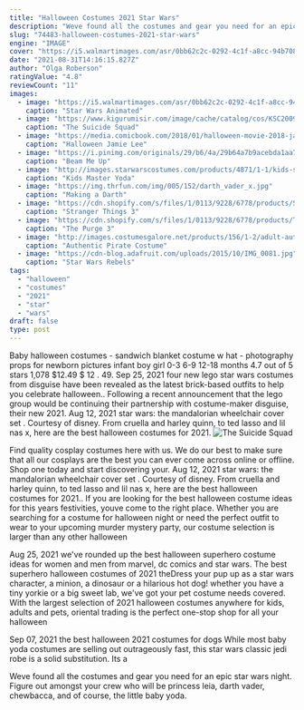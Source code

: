 ```yaml
---
title: "Halloween Costumes 2021 Star Wars"
description: "Weve found all the costumes and gear you need for an epic star wars night. Figure out amongst your crew who will be princess leia, darth vader, chewbacca, and of course, the little baby yoda."
slug: "74483-halloween-costumes-2021-star-wars"
engine: "IMAGE"
cover: "https://i5.walmartimages.com/asr/0bb62c2c-0292-4c1f-a8cc-94b7082f6aee_1.2b0e2cb18cd23b8dd729ac85d3ad41c3.jpeg"
date: "2021-08-31T14:16:15.827Z"
author: "Olga Roberson"
ratingValue: "4.8"
reviewCount: "11"
images:
  - image: "https://i5.walmartimages.com/asr/0bb62c2c-0292-4c1f-a8cc-94b7082f6aee_1.2b0e2cb18cd23b8dd729ac85d3ad41c3.jpeg"
    caption: "Star Wars Animated"
  - image: "https://www.kigurumisir.com/image/cache/catalog/cos/KSC20092702/8-880x880.jpg"
    caption: "The Suicide Squad"
  - image: "https://media.comicbook.com/2018/01/halloween-movie-2018-jamie-lee-curtis-michael-myers-1074330-1280x0.jpeg"
    caption: "Halloween Jamie Lee"
  - image: "https://i.pinimg.com/originals/29/b6/4a/29b64a7b9acebda1aa7fcd38653de368.jpg"
    caption: "Beam Me Up"
  - image: "http://images.starwarscostumes.com/products/4871/1-1/kids-star-warrior-mitts-and-slippers.jpg"
    caption: "Kids Master Yoda"
  - image: "https://img.thrfun.com/img/005/152/darth_vader_x.jpg"
    caption: "Making a Darth"
  - image: "https://cdn.shopify.com/s/files/1/0113/9228/6778/products/Stranger_Things_3_Eleven_EL_Costume_Romper_Dress_Halloween_Cosplay_Women_Girls_Romper2_1200x1200.jpg?v=1565342076"
    caption: "Stranger Things 3"
  - image: "https://cdn.shopify.com/s/files/1/0113/9228/6778/products/The_Purge_3_Cosplay_Mask_Uncle_Sam_Halloween_Cosplay_2_984c17d5-013e-4ba8-b42c-8126fa8f23e6_1200x1200.jpg?v=1535340453"
    caption: "The Purge 3"
  - image: "http://images.costumesgalore.net/products/156/1-2/adult-authentic-pirate-costume.jpg"
    caption: "Authentic Pirate Costume"
  - image: "https://cdn-blog.adafruit.com/uploads/2015/10/IMG_0081.jpg"
    caption: "Star Wars Rebels"
tags:
  - "halloween"
  - "costumes"
  - "2021"
  - "star"
  - "wars"
draft: false
type: post
---
```


Baby halloween costumes - sandwich blanket costume w hat - photography props for newborn pictures infant boy girl 0-3 6-9 12-18 months 4.7 out of 5 stars 1,078 $12.49 $ 12 . 49. Sep 25, 2021 four new lego star wars costumes from disguise have been revealed as the latest brick-based outfits to help you celebrate halloween.. Following a recent announcement that the lego group would be continuing their partnership with costume-maker disguise, their new 2021. Aug 12, 2021 star wars: the mandalorian wheelchair cover set . Courtesy of disney.  From cruella and harley quinn, to ted lasso and lil nas x, here are the best halloween costumes for 2021.
![The Suicide Squad](https://www.kigurumisir.com/image/cache/catalog/cos/KSC20092702/8-880x880.jpg "The Suicide Squad")

Find quality cosplay costumes here with us. We do our best to make sure that all our cosplays are the best you can ever come across online or offline. Shop one today and start discovering your. Aug 12, 2021 star wars: the mandalorian wheelchair cover set . Courtesy of disney.  From cruella and harley quinn, to ted lasso and lil nas x, here are the best halloween costumes for 2021.. If you are looking for the best halloween costume ideas for this years festivities, youve come to the right place. Whether you are searching for a costume for halloween night or need the perfect outfit to wear to your upcoming murder mystery party, our costume selection is larger than any other halloween
<!--inArticleAds-->

<!--galleryOne-->

Aug 25, 2021 we've rounded up the best halloween superhero costume ideas for women and men from marvel, dc comics and star wars. The best superhero halloween costumes of 2021  theDress your pup up as a star wars character, a minion, a dinosaur or a hilarious hot dog! whether you have a tiny yorkie or a big sweet lab, we've got your pet costume needs covered. With the largest selection of 2021 halloween costumes anywhere for kids, adults and pets, oriental trading is the perfect one-stop shop for all your halloween
<!--inArticleAds-->

<!--galleryTwo-->

Sep 07, 2021 the best halloween 2021 costumes for dogs  While most baby yoda costumes are selling out outrageously fast, this star wars classic jedi robe is a solid substitution. Its a
<!--galleryThree-->

Weve found all the costumes and gear you need for an epic star wars night. Figure out amongst your crew who will be princess leia, darth vader, chewbacca, and of course, the little baby yoda.